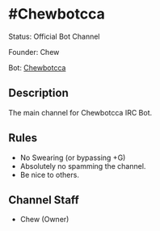 # #Chewbotcca

Status: Official Bot Channel

Founder: Chew

Bot: [Chewbotcca](https://github.com/Chewsterchew/ChewbotccaIRC)

<!-- Add your channel info here -->

## Description

The main channel for Chewbotcca IRC Bot.

## Rules

- No Swearing (or bypassing +G)
- Absolutely no spamming the channel.
- Be nice to others.

## Channel Staff

- Chew (Owner)
